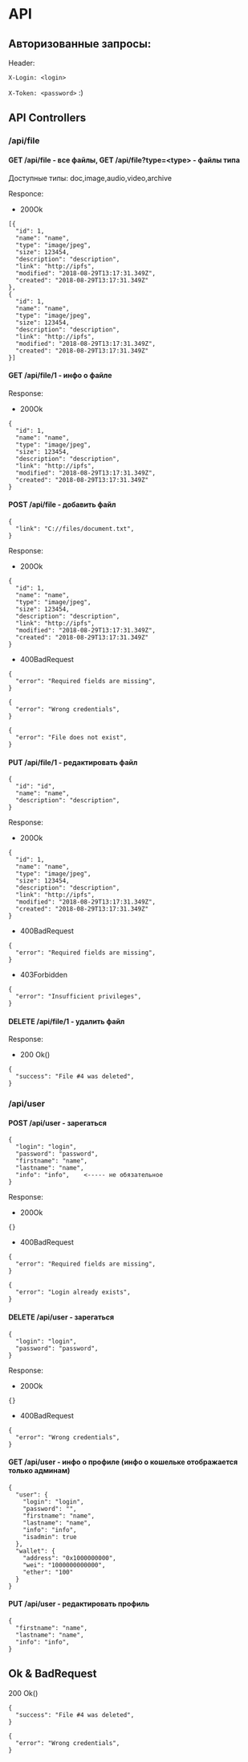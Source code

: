 # API

## Авторизованные запросы:

Header: 

`X-Login: <login>`

`X-Token: <password>` :)


## API Controllers

### /api/file

#### GET /api/file - все файлы, GET /api/file?type=\<type\> - файлы типа
Доступные типы: doc,image,audio,video,archive

Responce:
- 200Ok
````
[{
  "id": 1,
  "name": "name",
  "type": "image/jpeg",
  "size": 123454,
  "description": "description",
  "link": "http://ipfs",
  "modified": "2018-08-29T13:17:31.349Z",
  "created": "2018-08-29T13:17:31.349Z"
},
{
  "id": 1,
  "name": "name",
  "type": "image/jpeg",
  "size": 123454,
  "description": "description",
  "link": "http://ipfs",
  "modified": "2018-08-29T13:17:31.349Z",
  "created": "2018-08-29T13:17:31.349Z"
}]
````

#### GET /api/file/1 - инфо о файле
Response:
- 200Ok
````
{
  "id": 1,
  "name": "name",
  "type": "image/jpeg",
  "size": 123454,
  "description": "description",
  "link": "http://ipfs",
  "modified": "2018-08-29T13:17:31.349Z",
  "created": "2018-08-29T13:17:31.349Z"
}
````

#### POST /api/file - добавить  файл
````
{
  "link": "C://files/document.txt",
}
````
Response:
- 200Ok
````
{
  "id": 1,
  "name": "name",
  "type": "image/jpeg",
  "size": 123454,
  "description": "description",
  "link": "http://ipfs",
  "modified": "2018-08-29T13:17:31.349Z",
  "created": "2018-08-29T13:17:31.349Z"
}
````
- 400BadRequest
````
{
  "error": "Required fields are missing",
}
````
````
{
  "error": "Wrong credentials",
}
````
````
{
  "error": "File does not exist",
}
````

#### PUT /api/file/1 - редактировать файл
````
{
  "id": "id",
  "name": "name",
  "description": "description",
}
````
Response:
- 200Ok
````
{
  "id": 1,
  "name": "name",
  "type": "image/jpeg",
  "size": 123454,
  "description": "description",
  "link": "http://ipfs",
  "modified": "2018-08-29T13:17:31.349Z",
  "created": "2018-08-29T13:17:31.349Z"
}
````
- 400BadRequest
````
{
  "error": "Required fields are missing",
}
````
- 403Forbidden 
````
{
  "error": "Insufficient privileges",
}
````

#### DELETE /api/file/1 - удалить файл
Response:
- 200 Ok()
````
{
  "success": "File #4 was deleted",
}
````

### /api/user

#### POST /api/user - зарегаться
````
{
  "login": "login",
  "password": "password",
  "firstname": "name",
  "lastname": "name",
  "info": "info",    <----- не обязательное
}
````
Response:
- 200Ok
````
{}
````
- 400BadRequest
````
{
  "error": "Required fields are missing",
}
````
````
{
  "error": "Login already exists",
}
````


#### DELETE /api/user - зарегаться
````
{
  "login": "login",
  "password": "password",
}
````
Response:
- 200Ok
````
{}
````
- 400BadRequest
````
{
  "error": "Wrong credentials",
}
````

#### GET /api/user - инфо о профиле (инфо о кошельке отображается только админам)
````
{
  "user": {
    "login": "login",
    "password": "",
    "firstname": "name",
    "lastname": "name",
    "info": "info",
    "isadmin": true
  },  
  "wallet": {
    "address": "0x1000000000",
    "wei": "1000000000000",
    "ether": "100"
  }
}
````

#### PUT /api/user - редактировать профиль
````
{
  "firstname": "name",
  "lastname": "name",
  "info": "info",
}
````

## Ok & BadRequest

200 Ok()
````
{
  "success": "File #4 was deleted",
}
````
````
{
  "error": "Wrong credentials",
}
````
